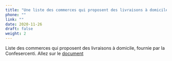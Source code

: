 ```yaml
---
title: "Une liste des commerces qui proposent des livraisons à domicile, dressée par la Confesercenti."
phone: ""
link: ""
date: 2020-11-26
draft: false
weight: 2
---
```


Liste des commerces qui proposent des livraisons à domicile, fournie par la Confesercenti.
Allez sur le [document](/documents/consegne-domicilio-confesercenti-novembre-2020.pdf)
